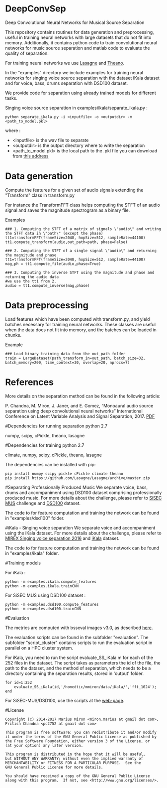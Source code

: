 # DeepConvSep
Deep Convolutional Neural Networks for Musical Source Separation 

This repository contains routines for data generation and preprocessing, useful in training neural networks with large datasets that do not fit into memory. Additionally, it contains python code to train convolutional neural networks for music source separation and matlab code to evaluate the quality of separation. 

For training neural networks we use <a href="http://lasagne.readthedocs.io/">Lasagne</a> and <a href="http://deeplearning.net/software/theano/">Theano</a>.

In the "examples" directory we include examples for training neural networks for singing voice source separation with the dataset iKala dataset and for voice, bass, drums separation with DSD100 dataset.

We provide code for separation using already trained models for different tasks.

Singing voice source separation in examples/ikala/separate_ikala.py :

    python separate_ikala.py -i <inputfile> -o <outputdir> -m <path_to_model.pkl>

where : 
- \<inputfile\> is the wav file to separate
- \<outputdir\> is the output directory where to write the separation
- \<path_to_model.pkl\> is the local path to the .pkl file you can download from <a href="https://drive.google.com/open?id=0B-Th_dYuM4nOYlRxQTl3eDBxQTg">this address</a>

# Data generation
Compute the features for a given set of audio signals extending the "Transform" class in transform.py

For instance the TransformFFT class helps computing the STFT of an audio signal and saves the magnitude spectrogram as a binary file.   

Examples

    ### 1. Computing the STFT of a matrix of signals \"audio\" and writing the STFT data in \"path\" (except the phase)
    tt1=transformFFT(frameSize=2048, hopSize=512, sampleRate=44100)
    tt1.compute_transform(audio,out_path=path, phase=False)

    ### 2. Computing the STFT of a single signal \"audio\" and returning the magnitude and phase
    tt1=transformFFT(frameSize=2048, hopSize=512, sampleRate=44100)
    mag,ph = tt1.compute_file(audio,phase=True)

    ### 3. Computing the inverse STFT using the magnitude and phase and returning the audio data
    #we use the tt1 from 2.
    audio = tt1.compute_inverse(mag,phase)


# Data preprocessing
Load features which have been computed with transform.py, and yield batches necessary for training neural networks. These classes are useful when the data does not fit into memory, and the batches can be loaded in chunks.

Example   
    
    ### Load binary training data from the out_path folder
    train = LargeDataset(path_transform_in=out_path, batch_size=32, batch_memory=200, time_context=30, overlap=20, nprocs=7)
    

# References
More details on the separation method can be found in the following article:

P. Chandna, M. Miron, J. Janer, and E. Gomez,
“Monoaural audio source separation using deep convolutional neural networks” 
International Conference on Latent Variable Analysis and Signal Separation, 2017.
<a href="http://mtg.upf.edu/node/3680">PDF</a>

#Dependencies for running separation
python 2.7

numpy, scipy, cPickle, theano, lasagne

#Dependencies for training
python 2.7

climate, numpy, scipy, cPickle, theano, lasagne

The dependencies can be installed with pip:

    pip install numpy scipy pickle cPickle climate theano 
    pip install https://github.com/Lasagne/Lasagne/archive/master.zip

#Separating Professionally Produced Music
We separate voice, bass, drums and accompaniment using DSD100 dataset comprising professionally produced music. For more details about the challenge, please refer to <a href="http://www.sisec17.audiolabs-erlangen.de">SiSEC MUS</a> challenge and <a href="https://sisec.inria.fr/home/2016-professionally-produced-music-recordings/">DSD100</a> dataset.

The code to for feature computation and training the network can be found in "examples/dsd100" folder.

#iKala - Singing voice separation
We separate voice and accompaniment using the iKala dataset. For more details about the challenge, please refer to <a href="http://www.music-ir.org/mirex/wiki/2016:Singing_Voice_Separation_Results">MIREX Singing voice separation 2016</a> and <a href="http://mac.citi.sinica.edu.tw/ikala/">iKala</a> dataset. 

The code to for feature computation and training the network can be found in "examples/ikala" folder.

#Training models

For iKala :

    python -m examples.ikala.compute_features
    python -m examples.ikala.trainCNN

For SiSEC MUS using DSD100 dataset :

    python -m examples.dsd100.compute_features
    python -m examples.dsd100.trainCNN


#Evaluation 

The metrics are computed with bsseval images v3.0, as described <a href="http://bass-db.gforge.inria.fr/bss_eval/">here</a>. 

The evaluation scripts can be found in the subfolder "evaluation".
The subfolder "script_cluster" contains scripts to run the evaluation script in parallel on a HPC cluster system.

For iKala, you need to run the script evaluate_SS_iKala.m for each of the 252 files in the dataset.
The script takes as parameters the id of the file, the path to the dataset, and the method of separation, which needs to be a directory containing the separation results, stored in 'output' folder.

    for id=1:252
        evaluate_SS_iKala(id,'/homedtic/mmiron/data/iKala/','fft_1024');
    end

For SiSEC-MUS/DSD100, use the scripts at the <a href="https://github.com/faroit/dsd100mat">web-page</a>.

#License

    Copyright (c) 2014-2017 Marius Miron <miron.marius at gmail dot com>, Pritish Chandna <pc2752 at gmail dot com>

    This program is free software: you can redistribute it and/or modify
    it under the terms of the GNU General Public License as published by
    the Free Software Foundation, either version 3 of the License, or
    (at your option) any later version.

    This program is distributed in the hope that it will be useful,
    but WITHOUT ANY WARRANTY; without even the implied warranty of
    MERCHANTABILITY or FITNESS FOR A PARTICULAR PURPOSE.  See the
    GNU General Public License for more details.

    You should have received a copy of the GNU General Public License
    along with this program.  If not, see <http://www.gnu.org/licenses/>.